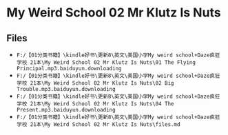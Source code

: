 # My Weird School 02 Mr Klutz Is Nuts

## Files

- `F:/【01分类书籍】\kindle好书\更新8\英文\美国小学My weird school+Daze疯狂学校 21本\My Weird School 02 Mr Klutz Is Nuts\01 The Flying Principal.mp3.baiduyun.downloading`
- `F:/【01分类书籍】\kindle好书\更新8\英文\美国小学My weird school+Daze疯狂学校 21本\My Weird School 02 Mr Klutz Is Nuts\02 Big Trouble.mp3.baiduyun.downloading`
- `F:/【01分类书籍】\kindle好书\更新8\英文\美国小学My weird school+Daze疯狂学校 21本\My Weird School 02 Mr Klutz Is Nuts\04 The Present.mp3.baiduyun.downloading`
- `F:/【01分类书籍】\kindle好书\更新8\英文\美国小学My weird school+Daze疯狂学校 21本\My Weird School 02 Mr Klutz Is Nuts\files.md`
